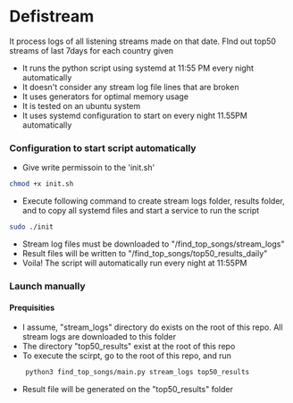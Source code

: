 # Defistream
It process logs of all listening streams made on that date. FInd out top50 streams of last 7days for each country given
- It runs the python script using systemd at 11:55 PM every night automatically
- It doesn't consider any stream log file lines that are broken
- It uses generators for optimal memory usage
- It is tested on an ubuntu system
- It uses systemd configuration to start on every night 11.55PM automatically


### Configuration to start script automatically
- Give write permissoin to the 'init.sh'

```sh
chmod +x init.sh
```

- Execute following command to create stream logs folder, results folder, and to copy all systemd files and start a service to run the script

```sh
sudo ./init
```

- Stream log files must be downloaded to "/find_top_songs/stream_logs"
- Result files will be written to "/find_top_songs/top50_results_daily"
- Voila! The script will automatically run every night at 11:55PM 


### Launch manually

#### Prequisities
- I assume, "stream_logs" directory do exists on the root of this repo. All stream logs are downloaded to this folder
- The directory "top50_results" exist at the root of this repo 
- To execute the scirpt, go to the root of this repo, and run

```sh
    python3 find_top_songs/main.py stream_logs top50_results
```
- Result file will be generated on the "top50_results" folder


